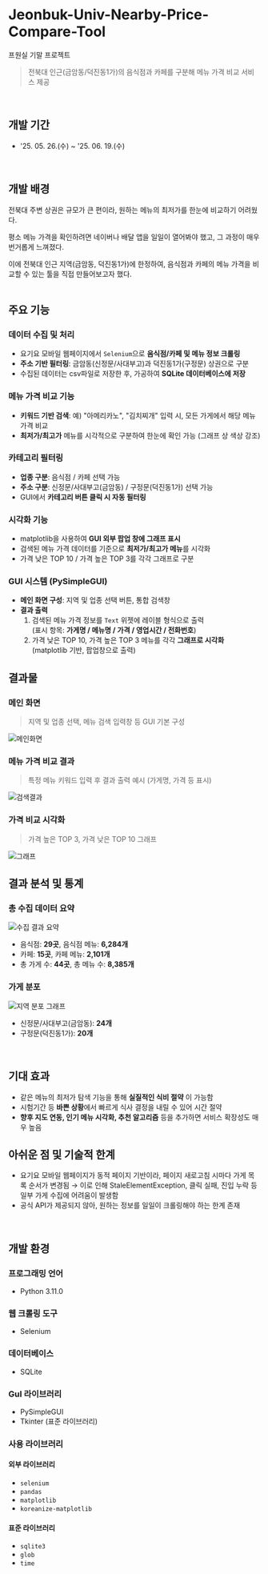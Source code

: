 # Jeonbuk-Univ-Nearby-Price-Compare-Tool
프원실 기말 프로젝트 
> 전북대 인근(금암동/덕진동1가)의 음식점과 카페를 구분해 메뉴 가격 비교 서비스 제공
</br>

## 개발 기간
* '25. 05. 26.(수) ~ '25. 06. 19.(수)
</br>

## 개발 배경
전북대 주변 상권은 규모가 큰 편이라, 원하는 메뉴의 최저가를 한눈에 비교하기 어려웠다.

평소 메뉴 가격을 확인하려면 네이버나 배달 앱을 일일이 열어봐야 했고, 그 과정이 매우 번거롭게 느껴졌다.

이에 전북대 인근 지역(금암동, 덕진동1가)에 한정하여, 음식점과 카페의 메뉴 가격을 비교할 수 있는 툴을 직접 만들어보고자 했다.
</br>
</br>
## 주요 기능
### 데이터 수집 및 처리
- 요기요 모바일 웹페이지에서 `Selenium`으로 **음식점/카페 및 메뉴 정보 크롤링**
- **주소 기반 필터링**: 금암동(신정문/사대부고)과 덕진동1가(구정문) 상권으로 구분
- 수집된 데이터는 csv파일로 저장한 후, 가공하여 **SQLite 데이터베이스에 저장**

### 메뉴 가격 비교 기능
- **키워드 기반 검색**: 예) "아메리카노", "김치찌개" 입력 시, 모든 가게에서 해당 메뉴 가격 비교
- **최저가/최고가** 메뉴를 시각적으로 구분하여 한눈에 확인 가능 (그래프 상 색상 강조)
  
### 카테고리 필터링
- **업종 구분**: 음식점 / 카페 선택 가능
- **주소 구분**: 신정문/사대부고(금암동) / 구정문(덕진동1가) 선택 가능
- GUI에서 **카테고리 버튼 클릭 시 자동 필터링**

### 시각화 기능
- matplotlib을 사용하여 **GUI 외부 팝업 창에 그래프 표시**
- 검색된 메뉴 가격 데이터를 기준으로 **최저가/최고가 메뉴**를 시각화
- 가격 낮은 TOP 10 / 가격 높은 TOP 3를 각각 그래프로 구분

### GUI 시스템 (PySimpleGUI)
- **메인 화면 구성**: 지역 및 업종 선택 버튼, 통합 검색창
- **결과 출력**
  1. 검색된 메뉴 가격 정보를 `Text` 위젯에 레이블 형식으로 출력  
     (표시 항목: **가게명 / 메뉴명 / 가격 / 영업시간 / 전화번호**)
  2. 가격 낮은 TOP 10, 가격 높은 TOP 3 메뉴를 각각 **그래프로 시각화** (matplotlib 기반, 팝업창으로 출력)
## 결과물
### 메인 화면
> 지역 및 업종 선택, 메뉴 검색 입력창 등 GUI 기본 구성

![메인화면](images/main_ui.png)

### 메뉴 가격 비교 결과
> 특정 메뉴 키워드 입력 후 결과 출력 예시 (가게명, 가격 등 표시)

![검색결과](images/search_result.png)

### 가격 비교 시각화
> 가격 높은 TOP 3, 가격 낮은 TOP 10 그래프

![그래프](images/price_compare_graph.png)
</br>

## 결과 분석 및 통계
### 총 수집 데이터 요약
![수집 결과 요약](images/restaurant_menu_comparison_graph.png)
- 음식점: **29곳**, 음식점 메뉴: **6,284개**
- 카페: **15곳**, 카페 메뉴: **2,101개**
- 총 가게 수: **44곳**, 총 메뉴 수: **8,385개**

### 가게 분포
![지역 분포 그래프](images/region_distribution_graph.png)
- 신정문/사대부고(금암동): **24개**
- 구정문(덕진동1가): **20개**
</br>

## 기대 효과
- 같은 메뉴의 최저가 탐색 기능을 통해 **실질적인 식비 절약** 이 가능함
- 시험기간 등 **바쁜 상황**에서 빠르게 식사 결정을 내릴 수 있어 시간 절약
- **향후 지도 연동, 인기 메뉴 시각화, 추천 알고리즘** 등을 추가하면 서비스 확장성도 매우 높음

## 아쉬운 점 및 기술적 한계
- 요기요 모바일 웹페이지가 동적 페이지 기반이라, 페이지 새로고침 시마다 가게 목록 순서가 변경됨
→ 이로 인해 StaleElementException, 클릭 실패, 진입 누락 등 일부 가게 수집에 어려움이 발생함
- 공식 API가 제공되지 않아, 원하는 정보를 일일이 크롤링해야 하는 한계 존재
</br>

## 개발 환경

### 프로그래밍 언어
- Python 3.11.0
  
### 웹 크롤링 도구
- Selenium

### 데이터베이스
- SQLite

### GuI 라이브러리
- PySimpleGUI
- Tkinter (표준 라이브러리)

### 사용 라이브러리

#### 외부 라이브러리
- `selenium`
- `pandas`
- `matplotlib`
- `koreanize-matplotlib`
  
#### 표준 라이브러리
- `sqlite3`
- `glob`
- `time`


